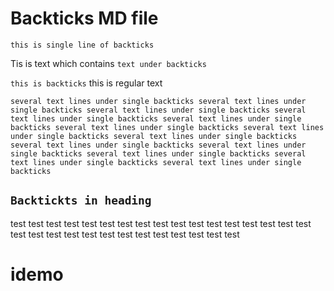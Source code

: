 # Backticks MD file

`this is single line of backticks`

Tis is text which contains `text under backticks`


`this is backticks` this is regular text


`several text lines under single backticks several text lines under single backticks several text lines under single backticks several text lines under single backticks several text lines under single backticks several text lines under single backticks several text lines under single backticks several text lines under single backticks several text lines under single backticks several text lines under single backticks several text lines under single backticks several text lines under single backticks several text lines under single backticks`

## `Backtickts in heading`

test test test test test test test test test test test test test test
test test
test test test test test test test test
test test test test test test
# idemo
